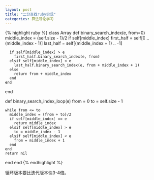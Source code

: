 ```yaml
---
layout: post
title: "二分查找ruby实现"
categories: 算法导论学习
---
```


{% highlight ruby %}
class Array
  def binary_search_index(e, from=0)
    middle_index = (self.size - 1)/2
    if self[middle_index]
      first_half = self[0 .. (middle_index - 1)]
      last_half = self[(middle_index + 1) .. -1]

      if self[middle_index] > e
        first_half.binary_search_index(e, from)
      elsif self[middle_index] < e
        last_half.binary_search_index(e, from + middle_index + 1)
      else
        return from + middle_index
      end
    end
  end

  def binary_search_index_loop(e)
    from = 0
    to = self.size - 1

    while from <= to
      middle_index = (from + to)/2
      if self[middle_index] == e
        return middle_index
      elsif self[middle_index] > e
        to = middle_index - 1
      elsif self[middle_index] < e
        from = middle_index + 1
      end
    end
    return nil
  end
end
{% endhighlight %}

循环版本要比迭代版本快3-4倍。